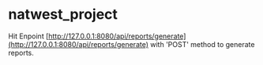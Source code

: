 # natwest_project

Hit Enpoint [http://127.0.0.1:8080/api/reports/generate](http://127.0.0.1:8080/api/reports/generate) with 'POST' method to generate reports.

